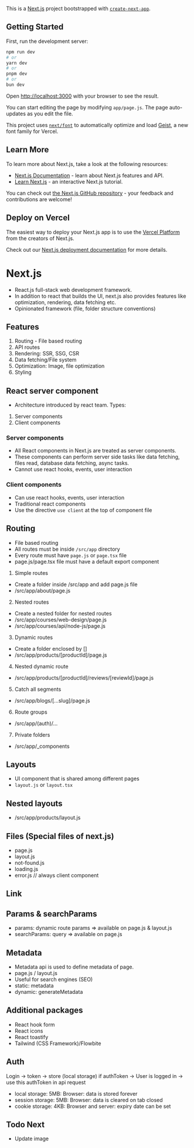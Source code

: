 This is a [Next.js](https://nextjs.org) project bootstrapped with [`create-next-app`](https://github.com/vercel/next.js/tree/canary/packages/create-next-app).

## Getting Started

First, run the development server:

```bash
npm run dev
# or
yarn dev
# or
pnpm dev
# or
bun dev
```

Open [http://localhost:3000](http://localhost:3000) with your browser to see the result.

You can start editing the page by modifying `app/page.js`. The page auto-updates as you edit the file.

This project uses [`next/font`](https://nextjs.org/docs/app/building-your-application/optimizing/fonts) to automatically optimize and load [Geist](https://vercel.com/font), a new font family for Vercel.

## Learn More

To learn more about Next.js, take a look at the following resources:

- [Next.js Documentation](https://nextjs.org/docs) - learn about Next.js features and API.
- [Learn Next.js](https://nextjs.org/learn) - an interactive Next.js tutorial.

You can check out [the Next.js GitHub repository](https://github.com/vercel/next.js) - your feedback and contributions are welcome!

## Deploy on Vercel

The easiest way to deploy your Next.js app is to use the [Vercel Platform](https://vercel.com/new?utm_medium=default-template&filter=next.js&utm_source=create-next-app&utm_campaign=create-next-app-readme) from the creators of Next.js.

Check out our [Next.js deployment documentation](https://nextjs.org/docs/app/building-your-application/deploying) for more details.

# Next.js

- React.js full-stack web development framework.
- In addition to react that builds the UI, next.js also provides features like optimization, rendering, data fetching etc.
- Opinionated framework (file, folder structure conventions)

## Features

1. Routing - File based routing
2. API routes
3. Rendering: SSR, SSG, CSR
4. Data fetching/File system
5. Optimization: Image, file optimization
6. Styling

## React server component

- Architecture introduced by react team. Types:

1. Server components
2. Client components

### Server components

- All React components in Next.js are treated as server components.
- These components can perform server side tasks like data fetching, files read, database data fetching, async tasks.
- Cannot use react hooks, events, user interaction

### Client components

- Can use react hooks, events, user interaction
- Traditional react components
- Use the directive `use client` at the top of component file

## Routing

- File based routing
- All routes must be inside `/src/app` directory
- Every route must have `page.js` or `page.tsx` file
- page.js/page.tsx file must have a default export component

1. Simple routes

- Create a folder inside /src/app and add page.js file
- /src/app/about/page.js

2. Nested routes

- Create a nested folder for nested routes
- /src/app/courses/web-design/page.js
- /src/app/courses/api/node-js/page.js

3. Dynamic routes

- Create a folder enclosed by []
- /src/app/products/[productId]/page.js

4. Nested dynamic route

- /src/app/products/[productId]/reviews/[reviewId]/page.js

5. Catch all segments

- /src/app/blogs/[...slug]/page.js

6. Route groups

- /src/app/(auth)/...

7. Private folders

- /src/app/\_components

## Layouts

- UI component that is shared among different pages
- `layout.js` or `layout.tsx`

## Nested layouts

- /src/app/products/layout.js

## Files (Special files of next.js)

- page.js
- layout.js
- not-found.js
- loading.js
- error.js // always client component

## Link

## Params & searchParams

- params: dynamic route params => available on page.js & layout.js
- searchParams: query => available on page.js

## Metadata

- Metadata api is used to define metadata of page.
- page.js / layout.js
- Useful for search engines (SEO)
- static: metadata
- dynamic: generateMetadata

## Additional packages

- React hook form
- React icons
- React toastify
- Tailwind (CSS Framework)/Flowbite

## Auth

Login -> token -> store (local storage)
if authToken -> User is logged in -> use this authToken in api request

- local storage: 5MB: Browser: data is stored forever
- session storage: 5MB: Browser: data is cleared on tab closed
- cookie storage: 4KB: Browser and server: expiry date can be set

## Todo Next

- Update image
